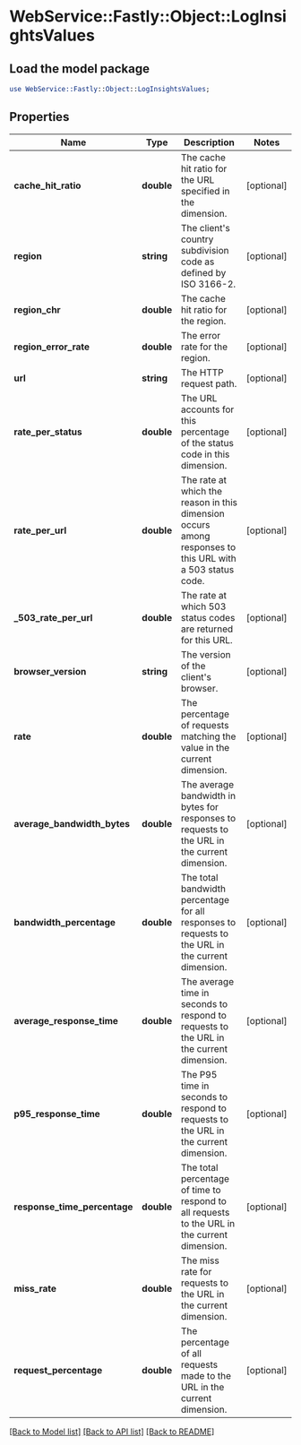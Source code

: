 # WebService::Fastly::Object::LogInsightsValues

## Load the model package
```perl
use WebService::Fastly::Object::LogInsightsValues;
```

## Properties
Name | Type | Description | Notes
------------ | ------------- | ------------- | -------------
**cache_hit_ratio** | **double** | The cache hit ratio for the URL specified in the dimension. | [optional] 
**region** | **string** | The client&#39;s country subdivision code as defined by ISO 3166-2. | [optional] 
**region_chr** | **double** | The cache hit ratio for the region. | [optional] 
**region_error_rate** | **double** | The error rate for the region. | [optional] 
**url** | **string** | The HTTP request path. | [optional] 
**rate_per_status** | **double** | The URL accounts for this percentage of the status code in this dimension. | [optional] 
**rate_per_url** | **double** | The rate at which the reason in this dimension occurs among responses to this URL with a 503 status code. | [optional] 
**_503_rate_per_url** | **double** | The rate at which 503 status codes are returned for this URL. | [optional] 
**browser_version** | **string** | The version of the client&#39;s browser. | [optional] 
**rate** | **double** | The percentage of requests matching the value in the current dimension. | [optional] 
**average_bandwidth_bytes** | **double** | The average bandwidth in bytes for responses to requests to the URL in the current dimension. | [optional] 
**bandwidth_percentage** | **double** | The total bandwidth percentage for all responses to requests to the URL in the current dimension. | [optional] 
**average_response_time** | **double** | The average time in seconds to respond to requests to the URL in the current dimension. | [optional] 
**p95_response_time** | **double** | The P95 time in seconds to respond to requests to the URL in the current dimension. | [optional] 
**response_time_percentage** | **double** | The total percentage of time to respond to all requests to the URL in the current dimension. | [optional] 
**miss_rate** | **double** | The miss rate for requests to the URL in the current dimension. | [optional] 
**request_percentage** | **double** | The percentage of all requests made to the URL in the current dimension. | [optional] 

[[Back to Model list]](../README.md#documentation-for-models) [[Back to API list]](../README.md#documentation-for-api-endpoints) [[Back to README]](../README.md)


